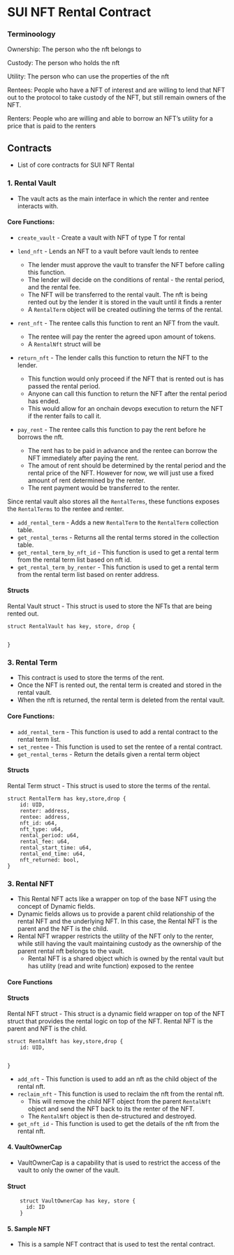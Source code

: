 # SUI NFT Rental Contract

### Terminoology

Ownership: The person who the nft belongs to

Custody: The person who holds the nft

Utility: The person who can use the properties of the nft

Rentees: People who have a NFT of interest and are willing to lend that NFT out to the protocol to take custody of the NFT, but still remain owners of the NFT.

Renters: People who are willing and able to borrow an NFT’s utility for a price that is paid to the renters

## Contracts

- List of core contracts for SUI NFT Rental

### 1. Rental Vault

- The vault acts as the main interface in which the renter and rentee interacts with.

#### Core Functions:

- `create_vault` - Create a vault with NFT of type T for rental

- `lend_nft` - Lends an NFT to a vault before vault lends to rentee

  - The lender must approve the vault to transfer the NFT before calling this function.
  - The lender will decide on the conditions of rental - the rental period, and the rental fee.
  - The NFT will be transferred to the rental vault. The nft is being rented out by the lender it is stored in the vault until it finds a renter
  - A `RentalTerm` object will be created outlining the terms of the rental.

- `rent_nft` - The rentee calls this function to rent an NFT from the vault.
  - The rentee will pay the renter the agreed upon amount of tokens.
  - A `RentalNft` struct will be
- `return_nft` - The lender calls this function to return the NFT to the lender.

  - This function would only proceed if the NFT that is rented out is has passed the rental period.
  - Anyone can call this function to return the NFT after the rental period has ended.
  - This would allow for an onchain devops execution to return the NFT if the renter fails to call it.

- `pay_rent` - The rentee calls this function to pay the rent before he borrows the nft.
  - The rent has to be paid in advance and the rentee can borrow the NFT immediately after paying the rent.
  - The amout of rent should be determined by the rental period and the rental price of the NFT. However for now, we will just use a fixed amount of rent determined by the renter.
  - The rent payment would be transferred to the renter.

Since rental vault also stores all the `RentalTerms`, these functions exposes the `RentalTerms` to the rentee and renter.

- `add_rental_term` - Adds a new `RentalTerm` to the `RentalTerm` collection table.
- `get_rental_terms` - Returns all the rental terms stored in the collection table.
- `get_rental_term_by_nft_id` - This function is used to get a rental term from the rental term list based on nft id.
- `get_rental_term_by_renter` - This function is used to get a rental term from the rental term list based on renter address.

#### Structs

Rental Vault struct - This struct is used to store the NFTs that are being rented out.

```move
struct RentalVault has key, store, drop {


}
```

### 3. Rental Term

- This contract is used to store the terms of the rent.
- Once the NFT is rented out, the rental term is created and stored in the rental vault.
- When the nft is returned, the rental term is deleted from the rental vault.

#### Core Functions:

- `add_rental_term` - This function is used to add a rental contract to the rental term list.
- `set_rentee` - This function is used to set the rentee of a rental contract.
- `get_rental_terms` - Return the details given a rental term object

#### Structs

Rental Term struct - This struct is used to store the terms of the rental.

```move
struct RentalTerm has key,store,drop {
    id: UID,
    renter: address,
    rentee: address,
    nft_id: u64,
    nft_type: u64,
    rental_period: u64,
    rental_fee: u64,
    rental_start_time: u64,
    rental_end_time: u64,
    nft_returned: bool,
}
```

### 3. Rental NFT

- This Rental NFT acts like a wrapper on top of the base NFT using the concept of Dynamic fields.
- Dynamic fields allows us to provide a parent child relationship of the rental NFT and the underlying NFT. In this case, the Rental NFT is the parent and the NFT is the child.
- Rental NFT wrapper restricts the utility of the NFT only to the renter, while still having the vault maintaining custody as the ownership of the parent rental nft belongs to the vault.
  - Rental NFT is a shared object which is owned by the rental vault but has utility (read and write function) exposed to the rentee

#### Core Functions

#### Structs

Rental NFT struct - This struct is a dynamic field wrapper on top of the NFT struct that provides the rental logic on top of the NFT. Rental NFT is the parent and NFT is the child.

```move
struct RentalNft has key,store,drop {
    id: UID,


}
```

- `add_nft` - This function is used to add an nft as the child object of the rental nft.
- `reclaim_nft` - This function is used to reclaim the nft from the rental nft.
  - This will remove the child NFT object from the parent `RentalNft` object and send the NFT back to its the renter of the NFT.
  - The `RentalNft` object is then de-structured and destroyed.
- `get_nft_id` - This function is used to get the details of the nft from the rental nft.

#### 4. VaultOwnerCap

- VaultOwnerCap is a capability that is used to restrict the access of the vault to only the owner of the vault.

#### Struct

```move
    struct VaultOwnerCap has key, store {
      id: ID
    }
```

#### 5. Sample NFT

- This is a sample NFT contract that is used to test the rental contract.
